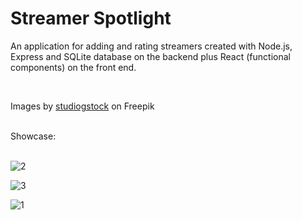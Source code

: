 # Streamer Spotlight

An application for adding and rating streamers created with Node.js, Express and SQLite database on the backend plus React (functional components) on the front end.

<br />

Images by <a href="https://www.freepik.com/free-vector/find-person-job-opportunity_8063764.htm#query=avatar&position=0&from_view=keyword&track=sph">studiogstock</a> on Freepik

<br />
Showcase:
<br /><br />

![2](https://github.com/sowinskipatryk/react-streamer-spotlight/assets/91700001/070d936a-95bd-4fce-a7ff-dea01f9c4371)

![3](https://github.com/sowinskipatryk/react-streamer-spotlight/assets/91700001/ab68828c-6b7b-49cf-ae65-f7526978b19b)

![1](https://github.com/sowinskipatryk/react-streamer-spotlight/assets/91700001/5a06790f-a73c-492e-beb6-9d89f45a8abb)
